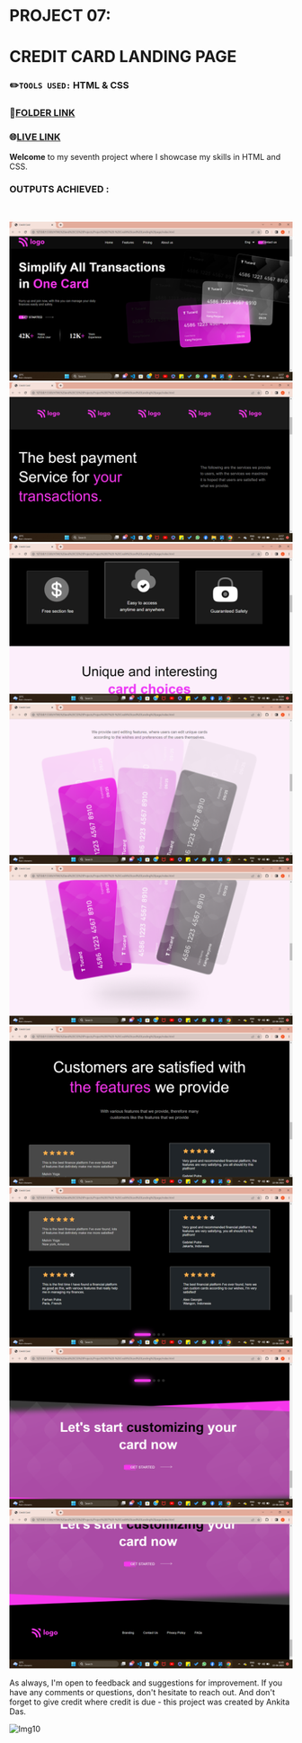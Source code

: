 # PROJECT 07: 

# **CREDIT CARD LANDING PAGE** <br>

### ✏️`TOOLS USED:` HTML & CSS

### 📂[FOLDER LINK](https://github.com/imankitadas/Fullstack-Javascript-Projects-2023/tree/main/HTML%20and%20CSS%20Projects/Project%2007%20-%20Credit%20card%20Landing%20page)<br>
### 🌐[LIVE LINK](http://127.0.0.1:5500/HTML%20and%20CSS%20Projects/Project%2007%20-%20Credit%20card%20Landing%20page/index.html)

**Welcome** to my seventh project where I showcase my skills in HTML and CSS.<br>

### OUTPUTS ACHIEVED :
<br>

![IMG1](images/img1.png)
![IMG2](images/img2.png)
![IMG3](images/img3.png)
![IMG4](images/img4.png)
![IMG5](images/img5.png)
![IMG6](images/img6.png)
![IMG7](images/img7.png)
![IMG8](images/img8.png)
![IMG9](images/img9.png)



As always, I'm open to feedback and suggestions for improvement. If you have any comments or questions, don't hesitate to reach out. And don't forget to give credit where credit is due - this project was created by Ankita Das.

![Img10](https://img.shields.io/badge/By-Ankita%20das-brightgreen)
